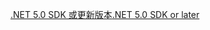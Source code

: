 [<span data-ttu-id="f15eb-101">.NET 5.0 SDK 或更新版本</span><span class="sxs-lookup"><span data-stu-id="f15eb-101">.NET 5.0 SDK or later</span></span>](https://dotnet.microsoft.com/download/dotnet/5.0)
